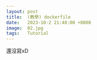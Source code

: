 ```yaml
---
layout: post
title:  (教學) dockerfile
date:   2023-10-2 21:48:00 +0800
image:  02.jpg
tags:   Tutorial
---
```


還沒寫xD